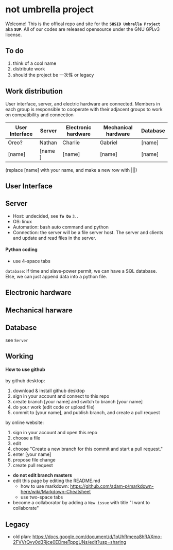 # not umbrella project

Welcome! This is the offical repo and site for the **`SHSID Umbrella Project`** aka **`SUP`**. All of our codes are released opensource under the GNU GPLv3 license.  

## To do
1. think of a cool name
2. distribute work
3. should the project be 一次性 or legacy

## Work distribution
User interface, server, and electric hardware are connected. Members in each group is responsible to cooperate with their adjacent groups to work on compatibility and connection

User Interface | Server | Electronic hardware | Mechanical hardware | Database
--- | --- | --- | --- | ---
Oreo? | Nathan | Charlie | Gabriel | [name]
[name] | [name ]| [name] | [name] | [name]

(replace [name] with your name, and make a new row with |||)

## User Interface

## Server 
- Host: undecided, see **`To Do`** `3.`.
- OS: linux
- Automation: bash auto command and python
- Connection: the server will be a file server host. The server and clients and update and read files in the server.
#### Python coding
- use 4-space tabs

`database`: if time and slave-power permit, we can have a SQL database. Else, we can just append data into a python file.

## Electronic hardware
## Mechanical harware
## Database
see `Server`

## Working

#### How to use github
by github desktop:
1. download & install github desktop 
2. sign in your account and connect to this repo
3. create branch [your name] and switch to branch [your name] 
4. do your work (edit code or upload file)
5. commit to [your name], and publish branch, and create a pull request

by online website:
1. sign in your account and open this repo
2. choose a file
3. edit
4. choose "Create a new branch for this commit and start a pull request."
5. enter [your name]
6. propose file change
7. create pull request

- **do not edit branch masters** 
- edit this page by editing the README.md
  - how to use markdown: https://github.com/adam-p/markdown-here/wiki/Markdown-Cheatsheet
  - use two-space tabs
- become a collaborator by adding a `New issue` with title "I want to collaborate" 

## Legacy
- old plan: https://docs.google.com/document/d/1oUhRmeea8hRAXmo-2FVVrQvy0d3Rjce0EDmeTppgUNs/edit?usp=sharing
